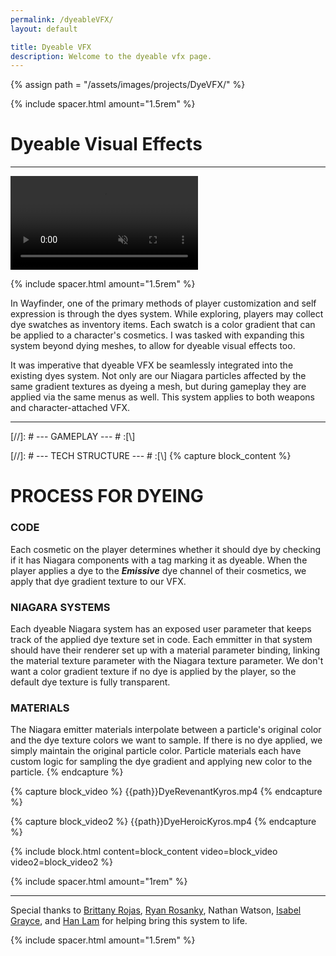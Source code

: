 ```yaml
---
permalink: /dyeableVFX/
layout: default

title: Dyeable VFX
description: Welcome to the dyeable vfx page.
---
```

{% assign path = "/assets/images/projects/DyeVFX/" %}

{% include spacer.html amount="1.5rem" %}

# Dyeable Visual Effects

---

<div class="content flex flex-column">
	<video class="border border-radius-lg" autoplay muted controls loop>
		<source src="{{path}}dyevfx_4k.mp4" type="video/mp4">
	</video>      
</div>

{% include spacer.html amount="1.5rem" %}

In Wayfinder, one of the primary methods of player customization and self expression is through the dyes system.
While exploring, players may collect dye swatches as inventory items. Each swatch is a color gradient that can
be applied to a character's cosmetics. I was tasked with expanding this system beyond dying meshes, to allow for
dyeable visual effects too. 

It was imperative that dyeable VFX be seamlessly integrated into the existing dyes system. Not only are our
Niagara particles affected by the same gradient textures as dyeing a mesh, but during gameplay they are applied
via the same menus as well. This system applies to both weapons and character-attached VFX.

--- 

[//]: # --- GAMEPLAY --- # :[\\]

[//]: # --- TECH STRUCTURE --- # :[\\]
{% capture block_content %}
# PROCESS FOR DYEING

### CODE
Each cosmetic on the player determines whether it should dye by checking if it has Niagara components with a tag marking it as dyeable.
When the player applies a dye to the ***Emissive*** dye channel of their cosmetics, we apply that dye gradient texture to our VFX. 

### NIAGARA SYSTEMS
Each dyeable Niagara system has an exposed user parameter that keeps track of the applied dye texture set in code. Each emmitter in that
system should have their renderer set up with a material parameter binding, linking the material texture parameter with the Niagara
texture parameter. We don't want a color gradient texture if no dye is applied by the player, so the default dye texture is fully transparent.

### MATERIALS
The Niagara emitter materials interpolate between a particle's original color and the dye texture colors we want to sample. If there is no
dye applied, we simply maintain the original particle color. Particle materials each have custom logic for sampling the dye gradient and
applying new color to the particle.
{% endcapture %}

{% capture block_video %}
{{path}}DyeRevenantKyros.mp4
{% endcapture %}

{% capture block_video2 %}
{{path}}DyeHeroicKyros.mp4
{% endcapture %}

{% include block.html content=block_content video=block_video video2=block_video2 %}

{% include spacer.html amount="1rem" %}

---

Special thanks to [Brittany Rojas](https://www.artstation.com/brittanyhein3d), [Ryan Rosanky](https://www.artstation.com/rosanky), Nathan Watson, 
[Isabel Grayce](https://www.artstation.com/isabelgrayce), and [Han Lam](https://www.artstation.com/hanromi) for helping bring this system to life. 

{% include spacer.html amount="1.5rem" %}